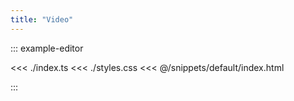 ```yaml
---
title: "Video"
---
```


::: example-editor

<<< ./index.ts
<<< ./styles.css
<<< @/snippets/default/index.html

:::
